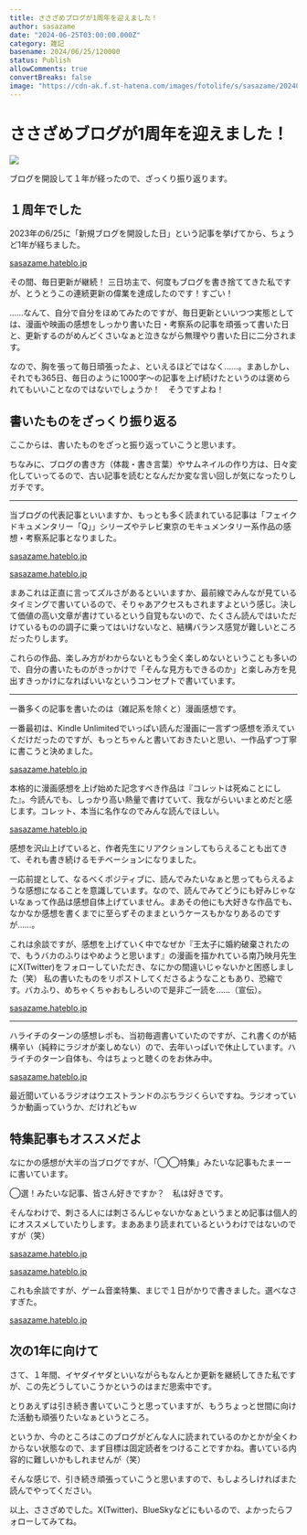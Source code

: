 ```yaml
---
title: ささざめブログが1周年を迎えました！
author: sasazame
date: "2024-06-25T03:00:00.000Z"
category: 雑記
basename: 2024/06/25/120000
status: Publish
allowComments: true
convertBreaks: false
image: "https://cdn-ak.f.st-hatena.com/images/fotolife/s/sasazame/20240623/20240623181657.png"
---
```

# ささざめブログが1周年を迎えました！

![](https://cdn-ak.f.st-hatena.com/images/fotolife/s/sasazame/20240623/20240623181657.png)

ブログを開設して１年が経ったので、ざっくり振り返ります。

<!-- Extended Body -->

## １周年でした

2023年の6/25に「新規ブログを開設した日」という記事を挙げてから、ちょうど1年が経ちました。

[sasazame.hateblo.jp](https://sasazame.hateblo.jp/entry/2023/06/25/164940)

その間、毎日更新が継続！ 三日坊主で、何度もブログを書き捨ててきた私ですが、とうとうこの連続更新の偉業を達成したのです！すごい！

……なんて、自分で自分をほめてみたのですが、毎日更新といいつつ実態としては、漫画や映画の感想をしっかり書いた日・考察系の記事を頑張って書いた日と、更新するのがめんどくさいなぁと泣きながら無理やり書いた日に二分されます。

なので、胸を張って毎日頑張ったよ、といえるほどではなく……。まあしかし、それでも365日、毎日のように1000字～の記事を上げ続けたというのは褒められてもいいことなのではないでしょうか！　そうですよね！

## 書いたものをざっくり振り返る

ここからは、書いたものをざっと振り返っていこうと思います。

ちなみに、ブログの書き方（体裁・書き言葉）やサムネイルの作り方は、日々変化していってるので、古い記事を読むとなんだか変な言い回しが気になったりしガチです。

* * *

当ブログの代表記事といいますか、もっとも多く読まれている記事は「フェイクドキュメンタリー「Q」」シリーズやテレビ東京のモキュメンタリー系作品の感想・考察系記事となりました。

[sasazame.hateblo.jp](https://sasazame.hateblo.jp/entry/2024/05/02/223450)

[sasazame.hateblo.jp](https://sasazame.hateblo.jp/entry/2023/10/07/013616)

まあこれは正直に言ってズルさがあるといいますか、最前線でみんなが見ているタイミングで書いているので、そりゃあアクセスもされますよという感じ。決して価値の高い文章が書けているという自覚もないので、たくさん読んではいただけているものの調子に乗ってはいけないなと、結構バランス感覚が難しいところだったりします。

これらの作品、楽しみ方がわからないともう全く楽しめないということも多いので、自分の書いたものがきっかけで「そんな見方もできるのか」と楽しみ方を見出すきっかけになればいいなというコンセプトで書いています。

* * *

一番多くの記事を書いたのは（雑記系を除くと）漫画感想です。

一番最初は、Kindle Unlimitedでいっぱい読んだ漫画に一言ずつ感想を添えていくだけだったのですが、もっとちゃんと書いておきたいと思い、一作品ずつ丁寧に書こうと決めました。

[sasazame.hateblo.jp](https://sasazame.hateblo.jp/entry/2023/07/06/234225)

本格的に漫画感想を上げ始めた記念すべき作品は『コレットは死ぬことにした』。今読んでも、しっかり高い熱量で書けていて、我ながらいいまとめだと感じます。コレット、本当に名作なのでみんな読んでほしい。

[sasazame.hateblo.jp](https://sasazame.hateblo.jp/entry/2023/08/03/170055)

感想を沢山上げていると、作者先生にリアクションしてもらえることも出てきて、それも書き続けるモチベーションになりました。

一応前提として、なるべくポジティブに、読んでみたいなぁと思ってもらえるような感想になることを意識しています。なので、読んでみてどうにも好みじゃないなぁって作品は感想自体上げていません。まあその他にも大好きな作品でも、なかなか感想を書くまでに至らずそのままというケースもかなりあるのですが……。

これは余談ですが、感想を上げていく中でなぜか『王太子に婚約破棄されたので、もうバカのふりはやめようと思います』の漫画を描かれている南乃映月先生にX(Twitter)をフォローしていただき、なにかの間違いじゃないかと困惑しました（笑） 私の書いたものをリポストしてくださるようなこともあり、恐縮です。バカふり、めちゃくちゃおもしろいので是非ご一読を……（宣伝）。

[sasazame.hateblo.jp](https://sasazame.hateblo.jp/entry/2023/12/14/120000)

* * *

ハライチのターンの感想レポも、当初毎週書いていたのですが、これ書くのが結構辛い（純粋にラジオが楽しめない）ので、去年いっぱいで休止しています。ハライチのターン自体も、今はちょっと聴くのをお休み中。

[sasazame.hateblo.jp](https://sasazame.hateblo.jp/entry/2023/12/23/120000)

最近聞いているラジオはウエストランドのぶちラジくらいですね。ラジオっていうか動画っていうか、だけれどもｗ

## 特集記事もオススメだよ

なにかの感想が大半の当ブログですが、「◯◯特集」みたいな記事もたまーーに書いています。

◯選！みたいな記事、皆さん好きですか？　私は好きです。

そんなわけで、刺さる人には刺さるんじゃないかなぁというまとめ記事は個人的にオススメしていたりします。まああまり読まれているというわけではないのですが（笑）

[sasazame.hateblo.jp](https://sasazame.hateblo.jp/entry/2023/07/29/190000)

[sasazame.hateblo.jp](https://sasazame.hateblo.jp/entry/2024/06/08/232700)

これも余談ですが、ゲーム音楽特集、まじで１日がかりで書きました。選べなさすぎた。

[sasazame.hateblo.jp](https://sasazame.hateblo.jp/entry/2024/05/16/123413)

## 次の1年に向けて

さて、１年間、イヤダイヤダといいながらもなんとか更新を継続してきた私ですが、この先どうしていこうかというのはまだ思索中です。

とりあえずは引き続き書いていこうと思っていますが、もうちょっと世間に向けた活動も頑張りたいなぁというところ。

というか、今のところはこのブログがどんな人に読まれているのかとかが全くわからない状態なので、まず目標は固定読者をつけることですかね。書いている内容的に難しいかもしれませんが（笑）

そんな感じで、引き続き頑張っていこうと思いますので、もしよろしければまた読んでやってください。

以上、ささざめでした。X(Twitter)、BlueSkyなどにもいるので、よかったらフォローしてみてね。